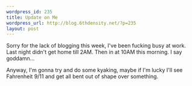 ```yaml
--- 
wordpress_id: 235
title: Update on Me
wordpress_url: http://blog.6thdensity.net/?p=235
layout: post
---
```

Sorry for the lack of blogging this week, I've been fucking busy at work.  Last night didn't get home till 2AM.  Then in at 10AM this morning.  I say goddamn...

Anyway, I'm gonna try and do some kyaking, maybe if I'm lucky I'll see Fahrenheit 9/11 and get all bent out of shape over something.
